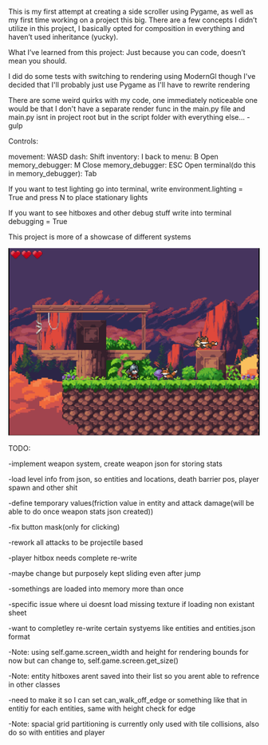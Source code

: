 This is my first attempt at creating a side scroller using Pygame, as well as my first time working on a project this big.
There are a few concepts I didn’t utilize in this project, I basically opted for composition in everything and haven’t used inheritance (yucky).

What I’ve learned from this project:
Just because you can code, doesn’t mean you should.

I did do some tests with switching to rendering using ModernGl though I've decided that 
I'll probably just use Pygame as I'll have to rewrite rendering

There are some weird quirks with my code, one immediately noticeable one would be that I don't have a separate 
render func in the main.py file and main.py isnt in project root but in the script folder with everything else... -gulp

Controls:

movement: WASD
dash: Shift
inventory: I
back to menu: B
Open memory_debugger: M
Close memory_debugger: ESC
Open terminal(do this in memory_debugger): Tab

If you want to test lighting go into terminal, write environment.lighting = True
and press N to place stationary lights

If you want to see hitboxes and other debug stuff write into terminal debugging = True

This project is more of a showcase of different systems

![image alt](https://github.com/TheLord699/SideScrollerPython/blob/a9c685ae1db8d070a10e447c9e7f7f11895733ff/Title.png?raw=true)

TODO:

-implement weapon system, create weapon json for storing stats

-load level info from json, so entities and locations, death barrier pos, player spawn and other shit

-define temporary values(friction value in entity and attack damage(will be able to do once weapon stats json created))

-fix button mask(only for clicking)

-rework all attacks to be projectile based

-player hitbox needs complete re-write

-maybe change but purposely kept sliding even after jump

-somethings are loaded into memory more than once

-specific issue where ui doesnt load missing texture if loading non existant sheet

-want to completley re-write certain systyems like entities and entities.json format

-Note: using self.game.screen_width and height for rendering bounds for now but can change to, self.game.screen.get_size()

-Note: entity hitboxes arent saved into their list so you arent able to refrence in other classes

-need to make it so I can set can_walk_off_edge or something like that in entitiy for each entities, same with height check for edge

-Note: spacial grid partitioning is currently only used with tile collisions, also do so with entities and player